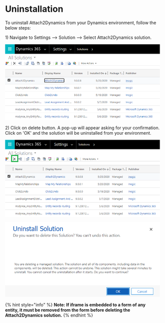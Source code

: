 # Uninstallation

To uninstall Attach2Dynamics from your Dynamics environment, follow the below steps:

1\) Navigate to Settings --> Solution --> Select Attach2Dynamics solution.

![](<../.gitbook/assets/13 (5).png>)

2\) Click on delete button. A pop-up will appear asking for your confirmation. Click on 'OK' and the solution will be uninstalled from your environment.

![](<../.gitbook/assets/14 (3).png>)

![](<../.gitbook/assets/21 (2).png>)

{% hint style="info" %}
**Note: If iframe is embedded to a form of any entity, it must be removed from the form before deleting the Attach2Dynamics solution.**
{% endhint %}
